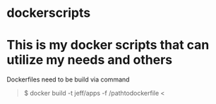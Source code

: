 # dockerscripts
# This is my docker scripts that can utilize my needs and others
Dockerfiles need to be build via command 
> $ docker build -t jeff/apps -f /pathtodockerfile <

